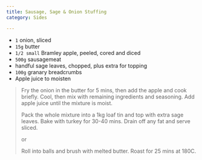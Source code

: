 ```yaml
---
title: Sausage, Sage & Onion Stuffing 
category: Sides

--- 
```

* `1` onion, sliced
* `15g` butter
* `1/2 small`  Bramley apple, peeled, cored and diced
* `500g` sausagemeat
* handful sage leaves, chopped, plus extra for topping
* `100g` granary breadcrumbs
* Apple juice to moisten

> Fry the onion in the butter for 5 mins, then add the apple and cook briefly. Cool, then mix with remaining ingredients and seasoning. Add apple juice until the mixture is moist.
>
> Pack the whole mixture into a 1kg loaf tin and top with extra sage leaves. Bake with turkey for 30-40 mins. Drain off any fat and serve sliced.
>
> or
>
> Roll into balls and brush with melted butter. Roast for 25 mins at 180C.